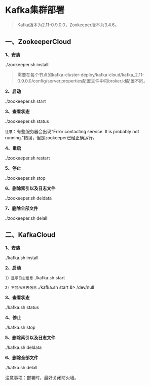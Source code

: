 
# Kafka集群部署

> Kafka版本为2.11-0.9.0.0，Zookeeper版本为3.4.6。

## 一、ZookeeperCloud

**1、安装**

./zookeeper.sh install

> 需要在每个节点的kafka-cluster-deploy/kafka-cloud/kafka_2.11-0.9.0.0/config/server.properties配置文件中将broker.id配置不同。

**2、启动**

./zookeeper.sh start

**3、查看状态**

./zookeeper.sh status

`注意`：有些服务器会出现“Error contacting service. It is probably not running.”错误，但是zookeeper已经正确运行。

**4、重启**

./zookeeper.sh restart

**5、停止**

./zookeeper.sh stop

**6、删除索引以及日志文件**

./zookeeper.sh deldata

**7、删除全部文件**

./zookeeper.sh delall


## 二、KafkaCloud

**1、安装**

./kafka.sh install

**2、启动**

`1）显示日志信息`
./kafka.sh start

`2）不显示日志信息`
./kafka.sh start &> /dev/null

**3、查看状态**

./kafka.sh status

**4、停止**

./kafka.sh stop

**5、删除索引以及日志文件**

./kafka.sh deldata

**6、删除全部文件**

./kafka.sh delall

注意事项：部署时，最好关闭防火墙。
